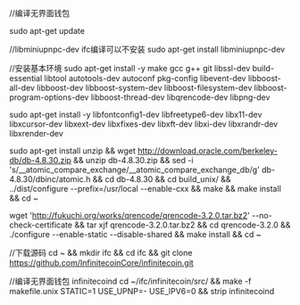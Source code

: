 //编译无界面钱包

sudo apt-get update

//libminiupnpc-dev ifc编译可以不安装
sudo apt-get install libminiupnpc-dev

//安装基本环境
sudo apt-get install -y make gcc g++ git libssl-dev build-essential libtool autotools-dev autoconf pkg-config libevent-dev libboost-all-dev libboost-dev libboost-system-dev libboost-filesystem-dev libboost-program-options-dev libboost-thread-dev libqrencode-dev libpng-dev

sudo apt-get install -y libfontconfig1-dev libfreetype6-dev libx11-dev libxcursor-dev libxext-dev libxfixes-dev libxft-dev libxi-dev libxrandr-dev libxrender-dev


sudo apt-get install unzip && wget http://download.oracle.com/berkeley-db/db-4.8.30.zip && unzip db-4.8.30.zip && sed -i 's/__atomic_compare_exchange/__atomic_compare_exchange_db/g' db-4.8.30/dbinc/atomic.h && cd db-4.8.30 && cd build_unix/ && ../dist/configure --prefix=/usr/local --enable-cxx && make && make install && cd ~

wget 'http://fukuchi.org/works/qrencode/qrencode-3.2.0.tar.bz2' --no-check-certificate && tar xjf qrencode-3.2.0.tar.bz2 && cd qrencode-3.2.0 && ./configure --enable-static --disable-shared && make install && cd ~

//下载源码
cd ~ && mkdir ifc && cd ifc && git clone https://github.com/InfinitecoinCore/infinitecoin.git

//编译无界面钱包 infinitecoind
cd ~/ifc/infinitecoin/src/ && make -f makefile.unix STATIC=1 USE_UPNP=- USE_IPV6=0 && strip infinitecoind